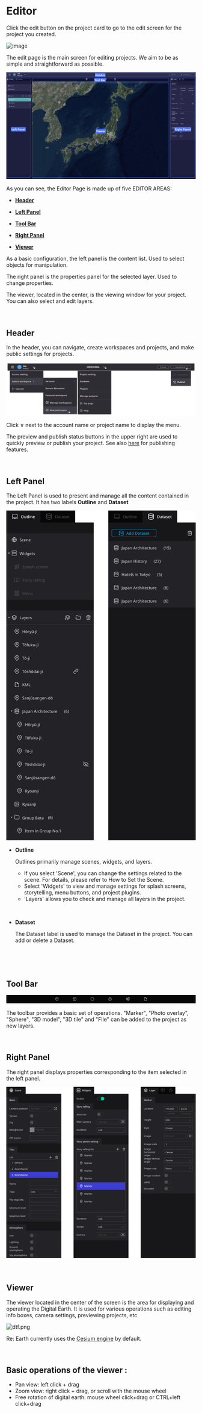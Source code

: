# Editor

Click the edit button on the project card to go to the edit screen for the project you created.

![image](https://github.com/CS-eukarya/User-Manual-English-/assets/154571156/17082f68-09d1-4da4-82d7-b91085ba0106)


The edit page is the main screen for editing projects. We aim to be as simple and straightforward as possible.

![rt.png](https://github.com/CS-eukarya/User-Manual-English-/blob/Understanding-Re-Earth-UI/Editor/rt.png)

As you can see, the Editor Page is made up of five EDITOR AREAS:

- [**Header**](https://github.com/CS-eukarya/User-Manual-English-/blob/Understanding-Re-Earth-UI/Editor.md#header)

- [**Left Panel**](https://github.com/CS-eukarya/User-Manual-English-/blob/Understanding-Re-Earth-UI/Editor.md#left-panel)
  
- [**Tool Bar**](https://github.com/CS-eukarya/User-Manual-English-/blob/Understanding-Re-Earth-UI/Editor.md#tool-bar)

- [**Right Panel**](https://github.com/CS-eukarya/User-Manual-English-/blob/Understanding-Re-Earth-UI/Editor.md#right-panel)
    
- [**Viewer**](https://github.com/CS-eukarya/User-Manual-English-/blob/Understanding-Re-Earth-UI/Editor.md#viewer)
  


As a basic configuration, the left panel is the content list. Used to select objects for manipulation.

The right panel is the properties panel for the selected layer. Used to change properties.

The viewer, located in the center, is the viewing window for your project. You can also select and edit layers.
<br>
<br>
<br>

## Header

In the header, you can navigate, create workspaces and projects, and make public settings for projects.

![sdf.png](https://github.com/CS-eukarya/User-Manual-English-/blob/Understanding-Re-Earth-UI/Editor/sdf.png)

Click ∨ next to the account name or project name to display the menu.

The preview and publish status buttons in the upper right are used to quickly preview or publish your project. See also [here](https://github.com/CS-eukarya/User-Manual-English-/blob/Understanding-Re-Earth-UI/Publish%20Page.md) for publishing features.
<br>
<br>
<br>

## Left Panel[](https://docs.reearth.io/user-manual/getting-started/understanding-reearth-ui/editor#left-panel)

The Left Panel is used to present and manage all the content contained in the project. It has two labels **Outline** and **Dataset**

![as.png](https://github.com/CS-eukarya/User-Manual-English-/blob/Understanding-Re-Earth-UI/Editor/as.png)

- **Outline**

  Outlines primarily manage scenes, widgets, and layers.
  - If you select 'Scene', you can change the settings related to the scene. For details, please refer to How to Set the Scene.
  - Select 'Widgets' to view and manage settings for splash screens, storytelling, menu buttons, and project plugins.
  - 'Layers' allows you to check and manage all layers in the project.
 <br>
  

- **Dataset**

  The Dataset label is used to manage the Dataset in the project. You can add or delete a Dataset. 
<br>
<br>
<br>

## Tool Bar[](https://docs.reearth.io/user-manual/getting-started/understanding-reearth-ui/editor#tool-bar)

![2023-02-25_01h44_47.png](https://github.com/CS-eukarya/User-Manual-English-/blob/Understanding-Re-Earth-UI/Editor/2023-02-25_01h44_47.png)

The toolbar provides a basic set of operations. "Marker", "Photo overlay", "Sphere", "3D model", "3D tile" and "File" can be added to the project as new layers.
<br>
<br>
<br>

## Right Panel

The right panel displays properties corresponding to the item selected in the left panel.

![wer.png](https://github.com/CS-eukarya/User-Manual-English-/blob/Understanding-Re-Earth-UI/Editor/wer.png)
<br>
<br>
<br>

## Viewer

The viewer located in the center of the screen is the area for displaying and operating the Digital Earth. It is used for various operations such as editing info boxes, camera settings, previewing projects, etc.

![dtf.png](https://github.com/CS-eukarya/User-Manual-English-/blob/Understanding-Re-Earth-UI/Editor/dtf.png)

Re: Earth currently uses the [Cesium engine](https://cesium.com/platform/cesiumjs/) by default.
<br>
<br>
<br>

## Basic operations of the viewer :

- Pan view: left click + drag
- Zoom view: right click + drag, or scroll with the mouse wheel
- Free rotation of digital earth: mouse wheel click+drag or CTRL+left click+drag
    
